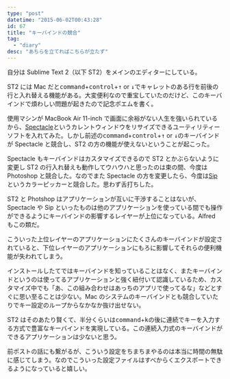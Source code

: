 ```yaml
---
type: "post"
datetime: "2015-06-02T00:43:28"
id: 67
title: "キーバインドの競合"
tag:
  - "diary"
desc: "あちらを立てればこちらが立たず"
---
```


自分は Sublime Text 2（以下 ST2）をメインのエディターにしている。

ST2 には Mac だと<kbd>command</kbd>+<kbd>control</kbd>+<kbd>↑</kbd> or <kbd>↓</kbd>でキャレットのある行を前後の行と入れ替える機能がある。大変便利なので重宝していたのだけど、このキーバインドで煩わしい問題が起きたので記念ポエムを書く。

使用マシンが MacBook Air 11-inch で画面に余裕がない人生を強いられているから、[Spectacle](http://spectacleapp.com/)というカレントウィンドウをリサイズできるユーティリティーソフトを入れてみた。しかし前述の<kbd>command</kbd>+<kbd>control</kbd>+<kbd>↑</kbd> or <kbd>↓</kbd>のキーバインドが Spectacle と競合し、ST2 の方の機能が使えないということが起こった。

Spectacle もキーバインドはカスタマイズできるので ST2 とかぶらないように変更し ST2 の行入れ替えも動作してウハウハと思ったのは束の間、今度は Photoshop と競合した。なのでまた Spectacle の方を変更したら、今度は[Sip](http://theolabrothers.com/)というカラーピッカーと競合した。思わず舌打ちした。

ST2 と Photshop はアプリケーションが互いに干渉することはないが、Spectacle や Sip といったものは他のアプリケーションを使っている間でも操作ができるようにキーバインドの影響するレイヤーが上位になっている。Alfred もこの類だ。

こういった上位レイヤーのアプリケーションにたくさんのキーバインドが設定されていると、下位レイヤーのアプリケーションにもろに影響してそれらの便利機能が失われてしまう。

インストールしたてではキーバインドを知っていることはなく、またキーバインドというのは使ってるアプリケーションと強く紐付いて認識しているため、カスタマイズ中でも「あ、この組み合わせはあっちのアプリで使ってるな」などとすぐに思い至ることは少ない。Mac のシステムのキーバインドとも競合していたりでキー設定のループからなかなか抜け出せない。

ST2 はそのあたり賢くて、半分くらいは<kbd>command</kbd>+<kbd>k</kbd>の後に連続でキーを入力する方式で豊富なキーバインドを実現している。この連続入力式のキーバインドができるアプリケーションは少ないと思う。

前ポストの話にも繋がるが、こういう設定をちまちまやるのは本当に時間の無駄に感じてしまう。なのでこういった設定ファイルはすべからくエクスポートできるようになっていると嬉しい。
